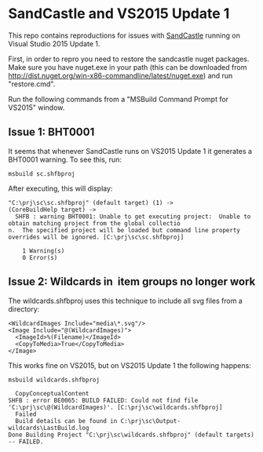 # SandCastle and VS2015 Update 1

This repo contains reproductions for issues with
[SandCastle](https://github.com/EWSoftware/SHFB) running on Visual Studio 2015
Update 1.

First, in order to repro you need to restore the sandcastle nuget packages.
Make sure you have nuget.exe in your path (this can be downloaded from
http://dist.nuget.org/win-x86-commandline/latest/nuget.exe) and run
"restore.cmd".

Run the following commands from a "MSBuild Command Prompt for VS2015" window.

## Issue 1: BHT0001

It seems that whenever SandCastle runs on VS2015 Update 1 it generates a BHT0001
warning.  To see this, run:

    msbuild sc.shfbproj

After executing, this will display:

    "C:\prj\sc\sc.shfbproj" (default target) (1) ->
    (CoreBuildHelp target) ->
      SHFB : warning BHT0001: Unable to get executing project:  Unable to obtain matching project from the global collectio
    n.  The specified project will be loaded but command line property overrides will be ignored. [C:\prj\sc\sc.shfbproj]
    
        1 Warning(s)
        0 Error(s)


## Issue 2: Wildcards in <Image> item groups no longer work

The wildcards.shfbproj uses this technique to include all svg files from a directory:

    <WildcardImages Include="media\*.svg"/>
    <Image Include="@(WildcardImages)">
      <ImageId>%(Filename)</ImageId>
      <CopyToMedia>True</CopyToMedia>
    </Image>

This works fine on VS2015, but on VS2015 Update 1 the following happens:

    msbuild wildcards.shfbproj

      CopyConceptualContent
    SHFB : error BE0065: BUILD FAILED: Could not find file 'C:\prj\sc\@(WildcardImages)'. [C:\prj\sc\wildcards.shfbproj]
      Failed
      Build details can be found in C:\prj\sc\Output-wildcards\LastBuild.log
    Done Building Project "C:\prj\sc\wildcards.shfbproj" (default targets) -- FAILED.
